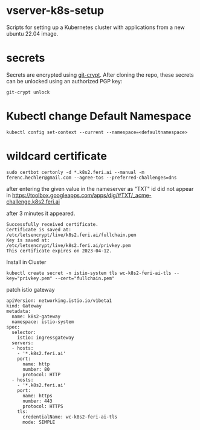 # vserver-k8s-setup
Scripts for setting up a Kubernetes cluster with applications from a new ubuntu 22.04 image.

# secrets 

Secrets are encrypted using  [git-crypt](https://github.com/AGWA/git-crypt/).
After cloning the repo, these secrets can be unlocked using an authorized PGP key:

```
git-crypt unlock
```

# Kubectl change Default Namespace

```
kubectl config set-context --current --namespace=<defaultnamespace>
```


# wildcard certificate

```
sudo certbot certonly -d *.k8s2.feri.ai --manual -m ferenc.hechler@gmail.com --agree-tos --preferred-challenges=dns
```

after entering the given value in the nameserver as "TXT" id did not appear in 
https://toolbox.googleapps.com/apps/dig/#TXT/_acme-challenge.k8s2.feri.ai

after 3 minutes it appeared.

```
Successfully received certificate.
Certificate is saved at: /etc/letsencrypt/live/k8s2.feri.ai/fullchain.pem
Key is saved at:         /etc/letsencrypt/live/k8s2.feri.ai/privkey.pem
This certificate expires on 2023-04-12.
```

Install in Cluster

```
kubectl create secret -n istio-system tls wc-k8s2-feri-ai-tls --key="privkey.pem" --cert="fullchain.pem"
```

patch istio gateway

```
apiVersion: networking.istio.io/v1beta1
kind: Gateway
metadata:
  name: k8s2-gateway
  namespace: istio-system
spec:
  selector:
    istio: ingressgateway
  servers:
  - hosts:
    - '*.k8s2.feri.ai'
    port:
      name: http
      number: 80
      protocol: HTTP
  - hosts:
    - '*.k8s2.feri.ai'
    port:
      name: https
      number: 443
      protocol: HTTPS
    tls:
      credentialName: wc-k8s2-feri-ai-tls
      mode: SIMPLE
```


